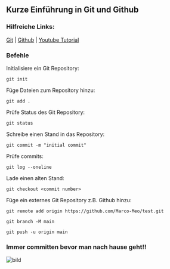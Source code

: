 ## Kurze Einführung in Git und Github
### Hilfreiche Links: 
[Git](https://git-scm.com/downloads) |
[Github](https://github.com) |
[Youtube Tutorial](https://www.youtube.com/playlist?list=PL4cUxeGkcC9goXbgTDQ0n_4TBzOO0ocPR)

### Befehle
Initialisiere ein Git Repository:

`git init`

Füge Dateien zum Repository hinzu:

`git add .`

Prüfe Status des Git Repository:

`git status`

Schreibe einen Stand in das Repository:

`git commit -m "initial commit"`

Prüfe commits:

`git log --oneline`

Lade einen alten Stand:

`git checkout <commit number>`

Füge ein externes Git Repository z.B. Github hinzu:

`git remote add origin https://github.com/Marco-Meo/test.git`

`git branch -M main`

`git push -u origin main`

### Immer committen bevor man nach hause geht!!

![bild](https://miro.medium.com/max/2400/1*jX9y8XGrQUcW4Lk3aNuBDQ.jpeg)